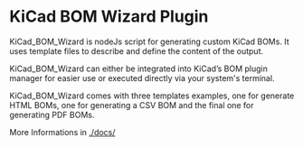 # KiCad BOM Wizard Plugin

KiCad_BOM_Wizard is nodeJs script for generating custom KiCad BOMs. It uses template files to describe and define the content of the output.

KiCad_BOM_Wizard can either be integrated into KiCad’s BOM plugin manager for easier use or executed directly via your system's terminal.

KiCad_BOM_Wizard comes with three templates examples, one for generate HTML BOMs, one for generating a CSV BOM and the final one for generating PDF BOMs.

More Informations in [./docs/](./docs) 
